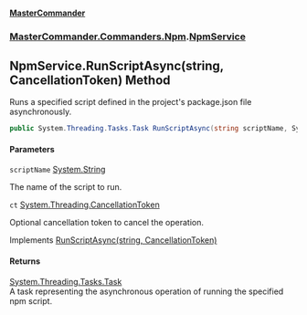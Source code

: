 #### [MasterCommander](MasterCommander.md 'MasterCommander')
### [MasterCommander.Commanders.Npm](MasterCommander.md#MasterCommander.Commanders.Npm 'MasterCommander.Commanders.Npm').[NpmService](NpmService.md 'MasterCommander.Commanders.Npm.NpmService')

## NpmService.RunScriptAsync(string, CancellationToken) Method

Runs a specified script defined in the project's package.json file asynchronously.

```csharp
public System.Threading.Tasks.Task RunScriptAsync(string scriptName, System.Threading.CancellationToken ct=default(System.Threading.CancellationToken));
```
#### Parameters

<a name='MasterCommander.Commanders.Npm.NpmService.RunScriptAsync(string,System.Threading.CancellationToken).scriptName'></a>

`scriptName` [System.String](https://docs.microsoft.com/en-us/dotnet/api/System.String 'System.String')

The name of the script to run.

<a name='MasterCommander.Commanders.Npm.NpmService.RunScriptAsync(string,System.Threading.CancellationToken).ct'></a>

`ct` [System.Threading.CancellationToken](https://docs.microsoft.com/en-us/dotnet/api/System.Threading.CancellationToken 'System.Threading.CancellationToken')

Optional cancellation token to cancel the operation.

Implements [RunScriptAsync(string, CancellationToken)](INpmService.RunScriptAsync(string,CancellationToken).md 'MasterCommander.Commanders.Npm.INpmService.RunScriptAsync(string, System.Threading.CancellationToken)')

#### Returns
[System.Threading.Tasks.Task](https://docs.microsoft.com/en-us/dotnet/api/System.Threading.Tasks.Task 'System.Threading.Tasks.Task')  
A task representing the asynchronous operation of running the specified npm script.